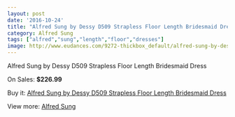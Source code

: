 ```yaml
---
layout: post
date: '2016-10-24'
title: "Alfred Sung by Dessy D509 Strapless Floor Length Bridesmaid Dress"
category: Alfred Sung
tags: ["alfred","sung","length","floor","dresses"]
image: http://www.eudances.com/9272-thickbox_default/alfred-sung-by-dessy-d509-strapless-floor-length-bridesmaid-dress.jpg
---
```

Alfred Sung by Dessy D509 Strapless Floor Length Bridesmaid Dress

On Sales: **$226.99**
<a href="https://www.eudances.com/en/alfred-sung/3104-alfred-sung-by-dessy-d509-strapless-floor-length-bridesmaid-dress.html"><amp-img layout="responsive" width="600" height="600" src="//www.eudances.com/9272-thickbox_default/alfred-sung-by-dessy-d509-strapless-floor-length-bridesmaid-dress.jpg" alt="Alfred Sung by Dessy D509 Strapless Floor Length Bridesmaid Dress 0" /></a>
<a href="https://www.eudances.com/en/alfred-sung/3104-alfred-sung-by-dessy-d509-strapless-floor-length-bridesmaid-dress.html"><amp-img layout="responsive" width="600" height="600" src="//www.eudances.com/9273-thickbox_default/alfred-sung-by-dessy-d509-strapless-floor-length-bridesmaid-dress.jpg" alt="Alfred Sung by Dessy D509 Strapless Floor Length Bridesmaid Dress 1" /></a>
<a href="https://www.eudances.com/en/alfred-sung/3104-alfred-sung-by-dessy-d509-strapless-floor-length-bridesmaid-dress.html"><amp-img layout="responsive" width="600" height="600" src="//www.eudances.com/9274-thickbox_default/alfred-sung-by-dessy-d509-strapless-floor-length-bridesmaid-dress.jpg" alt="Alfred Sung by Dessy D509 Strapless Floor Length Bridesmaid Dress 2" /></a>
<a href="https://www.eudances.com/en/alfred-sung/3104-alfred-sung-by-dessy-d509-strapless-floor-length-bridesmaid-dress.html"><amp-img layout="responsive" width="600" height="600" src="//www.eudances.com/9275-thickbox_default/alfred-sung-by-dessy-d509-strapless-floor-length-bridesmaid-dress.jpg" alt="Alfred Sung by Dessy D509 Strapless Floor Length Bridesmaid Dress 3" /></a>

Buy it: [Alfred Sung by Dessy D509 Strapless Floor Length Bridesmaid Dress](https://www.eudances.com/en/alfred-sung/3104-alfred-sung-by-dessy-d509-strapless-floor-length-bridesmaid-dress.html "Alfred Sung by Dessy D509 Strapless Floor Length Bridesmaid Dress")

View more: [Alfred Sung](https://www.eudances.com/en/52-alfred-sung "Alfred Sung")
